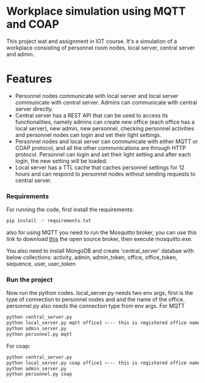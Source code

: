 #  Workplace simulation using MQTT and COAP
This project wat and assignment in IOT course. It's a simulation of a workplace consisting of personnel room nodes, local server, central server and admin.

# Features
- Personnel nodes communicate with local server and local server communicate with central server. Admins can communicate with central server directly.
- Central server has a REST API that can be used to access its functionalities, namely admins can create new office (each office has a local server), new admin, new personnel, checking personnel activities and personnel nodes can login and set their light settings.
- Personnel nodes and local server can communicate with either MQTT or COAP protocol, and all the other communications are through HTTP protocol. Personnel can login and set their light setting and after each login, the new setting will be loaded.
- Local server has a TTL cache that caches personnel settings for 12 hours and can respond to personnel nodes without sending requests to central server.

### Requirements 
For running the code, first install the requirements:
```sh
pip install -r requirements.txt
```
also for using MQTT you need to run the Mosquitto broker, you can use this link to download [this](https://mosquitto.org/download/ "this") the open source broker, then execute mosquitto.exe.

You also need to install MongoDB and create 'central_server' databae with below collections:
activity, admin, admin_token, office, office_token, sequence, user, user_token
### Run the project
Now run the python codes.
local_server.py needs two env args, first is the type of connection to personnel nodes and 
and the name of the office.
personnel.py also needs the connection type from env args.
For MQTT
```sh
python central_server.py
python local_server.py mqtt office1 <--- this is registered office name by admin
python admin_server.py
python personnel.py mqtt
```
For coap:
```sh
python central_server.py
python local_server.py coap office1 <--- this is registered office name by admin
python admin_server.py
python personnel.py coap

```
